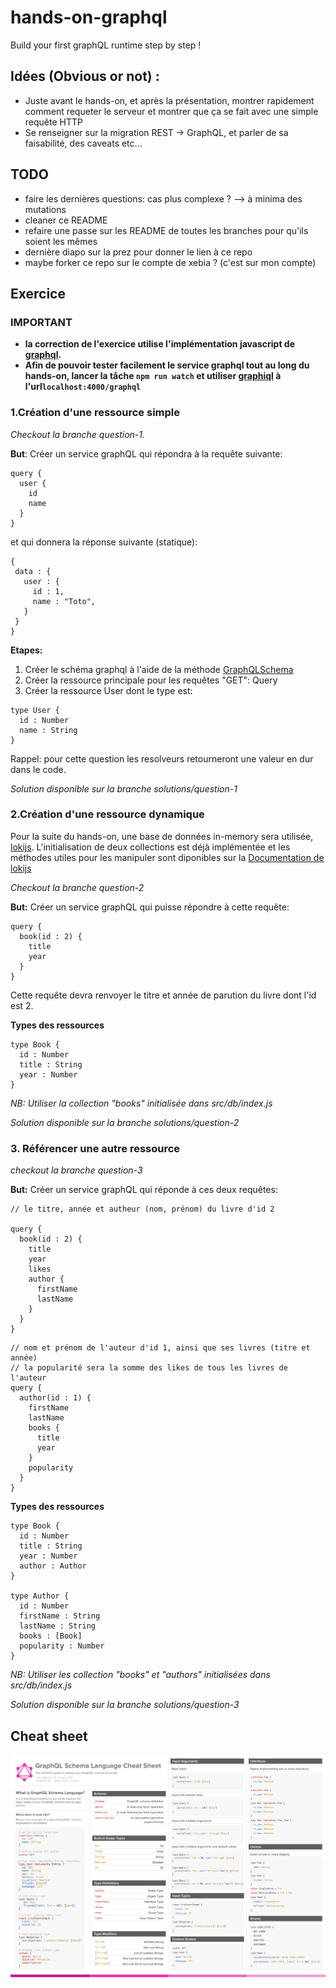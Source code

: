 # hands-on-graphql
Build your first graphQL runtime step by step !

## Idées (Obvious or not) : 
  - Juste avant le hands-on, et après la présentation, montrer rapidement comment requeter le serveur et montrer que ça se fait avec une simple requête HTTP
  - Se renseigner sur la migration REST -> GraphQL, et parler de sa faisabilité, des caveats etc...

## TODO
 - faire les dernières questions: cas plus complexe ? --> à minima des mutations
 - cleaner ce README
 - refaire une passe sur les README de toutes les branches pour qu'ils soient les mêmes
 - dernière diapo sur la prez pour donner le lien à ce repo
 - maybe forker ce repo sur le compte de xebia ? (c'est sur mon compte)

## Exercice

### IMPORTANT
- **la correction de l'exercice utilise l'implémentation javascript de [graphql](https://github.com/graphql/graphql-js).**
- **Afin de pouvoir tester facilement le service graphql tout au long du hands-on, lancer la tâche `npm run watch` et  utiliser [graphiql](https://github.com/graphql/graphiql) à l'url`localhost:4000/graphql`**

### 1.Création d'une ressource simple
_Checkout la branche question-1._

**But**: Créer un service graphQL qui répondra à la requête suivante:
```
query {
  user {
    id
    name
  }
}
```
et qui donnera la réponse suivante (statique):
```
{
 data : {
   user : {
     id : 1,
     name : "Toto",
   }
 }
}
```

**Etapes:**
1. Créer le schéma graphql à l'aide de la méthode [GraphQLSchema](http://graphql.org/graphql-js/type/#graphqlschema)
2. Créer la ressource principale pour les requêtes "GET": Query
3. Créer la ressource User dont le type est:
```
type User {
  id : Number
  name : String
}
```
Rappel: pour cette question les resolveurs retourneront une valeur en dur dans le code.

_Solution disponible sur la branche solutions/question-1_

### 2.Création d'une ressource dynamique
Pour la suite du hands-on, une base de données in-memory sera utilisée, [lokijs](http://lokijs.org/).
L'initialisation de deux collections est déjà implémentée et les méthodes utiles pour les manipuler sont diponibles sur la [Documentation de lokijs](https://rawgit.com/techfort/LokiJS/master/jsdoc/Collection.html)

_Checkout la branche question-2_

**But:** Créer un service graphQL qui puisse répondre à cette requête:
```
query {
  book(id : 2) {
    title
    year
  }
}
```
Cette requête devra renvoyer le titre et année de parution du livre dont l'id est 2.

**Types des ressources**
```
type Book {
  id : Number
  title : String
  year : Number
}
```

_NB: Utiliser la collection "books" initialisée dans src/db/index.js_

_Solution disponible sur la branche solutions/question-2_

### 3. Référencer une autre ressource

_checkout la branche question-3_

**But:** Créer un service graphQL qui réponde à ces deux requêtes:
```
// le titre, année et autheur (nom, prénom) du livre d'id 2

query {
  book(id : 2) {
    title
    year
    likes
    author {
      firstName
      lastName
    }
  }
}
```
```
// nom et prénom de l'auteur d'id 1, ainsi que ses livres (titre et année)
// la popularité sera la somme des likes de tous les livres de l'auteur
query {
  author(id : 1) {
    firstName
    lastName
    books {
      title
      year
    }
    popularity
  }
}
```

**Types des ressources**
```
type Book {
  id : Number
  title : String
  year : Number
  author : Author
}

type Author {
  id : Number
  firstName : String
  lastName : String
  books : [Book]
  popularity : Number
}

```

_NB: Utiliser les collection "books" et "authors" initialisées dans src/db/index.js_

_Solution disponible sur la branche solutions/question-3_

## Cheat sheet

![GraphQL Cheat Sheet](https://raw.githubusercontent.com/sogko/graphql-shorthand-notation-cheat-sheet/master/graphql-shorthand-notation-cheat-sheet.png)